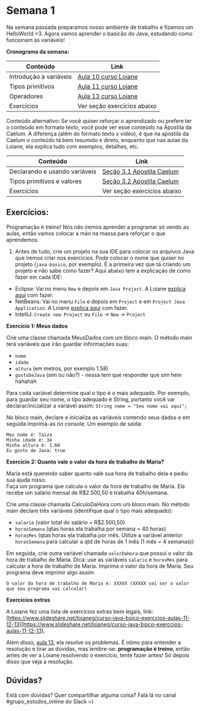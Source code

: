 # Semana 1

Na semana passada preparamos nosso ambiente de trabalho e fizemos um HelloWorld <3. 
Agora vamos aprender o basicão do Java, estudando como funcionam as variáveis! 


**Cronograma da semana:**

| Conteúdo | Link |
| --- | --- |
| Introdução à variáveis | [Aula 10 curso Loiane](https://www.youtube.com/watch?v=ELBqT_rueAQ&list=PLGxZ4Rq3BOBq0KXHsp5J3PxyFaBIXVs3r&index=13) |
| Tipos primitivos | [Aula 11 curso Loiane](https://www.youtube.com/watch?v=aqiB58NpKLw&list=PLGxZ4Rq3BOBq0KXHsp5J3PxyFaBIXVs3r&index=14) |
| Operadores | [Aula 13 curso Loiane](https://www.youtube.com/watch?v=199tKAE6sxo&list=PLGxZ4Rq3BOBq0KXHsp5J3PxyFaBIXVs3r&index=16) |
| Exercícios | Ver seção exercícios abaixo |


Conteúdo alternativo: 
Se você quiser reforçar o aprendizado ou prefere ter o conteúdo em formato texto, você pode ver esse conteúdo na Apostila da Caelum.
A diferença (além do formato texto x vídeo), é que na apostila da Caelum o conteúdo tá bem resumido e direto, enquanto que nas aulas da Loiane, ela explica tudo com exemplos, detalhes, etc.

| Conteúdo | Link |
| --- | --- |
| Declarando e usando variáveis | [Seção 3.1 Apostila Caelum](https://www.caelum.com.br/apostila-java-orientacao-objetos/variaveis-primitivas-e-controle-de-fluxo/#declarando-e-usando-variveis) |
| Tipos primitivos e valores | [Seção 3.2 Apostila Caelum](https://www.caelum.com.br/apostila-java-orientacao-objetos/variaveis-primitivas-e-controle-de-fluxo/#tipos-primitivos-e-valores) |
| Exercícios | Ver seção exercícios abaixo |


## Exercícios:
Programação é treino! Nós não iremos aprender a programar só vendo as aulas, então vamos colocar a mão na massa para reforçar o que aprendemos.

1. Antes de tudo, crie um projeto na sua IDE para colocar os arquivos Java que iremos criar nos exercícios. Pode colocar o nome que quiser no projeto (`java-basico`, por exemplo).
É a primeira vez que tá criando um projeto e não sabe como fazer? Aqui abaixo tem a explicação de como fazer em cada IDE:

  * Eclipse: Vai no menu `New` e depois em `Java Project`.  A Loiane [explica aqui](https://youtu.be/74QEhBpzixs?list=PLGxZ4Rq3BOBq0KXHsp5J3PxyFaBIXVs3r&t=1352) com fazer.
  * NetBeans: Vai no menu `File` e depois em `Project` e em `Project Java Application`.  A Loiane [explica aqui](https://youtu.be/74QEhBpzixs?list=PLGxZ4Rq3BOBq0KXHsp5J3PxyFaBIXVs3r&t=1842) com fazer.
  * IntelliJ: `Create new Project` ou `File` -> `New` -> `Project`  

**Exercício 1: Meus dados**

Crie uma classe chamada MeusDados com um bloco main. O método main terá variáveis que irão guardar informações suas: 
* `nome` 
* `idade`
* `altura` (em metros, por exemplo 1.58)
* `gostoDeJava` (sim ou não?) - nessa tem que responder que sim hein hahahah

Para cada variável determine qual o tipo é o mais adequado. Por exemplo, para guardar seu nome, o tipo adequado é String, portanto você vai declarar/inicializar a variável assim:
`String nome = "Seu nome vai aqui";`

No bloco main, declare e inicializa as variáveis contendo seus dados e em seguida imprima-as no console. Um exemplo de saída:

```
Meu nome é: Taiza
Minha idade é: 34
Minha altura é: 1.60
Eu gosto de Java: true
```

**Exercício 2: Quanto vale o valor da hora de trabalho de Maria?**

Maria está querendo saber quanto vale sua hora de trabalho dela e pediu sua ajuda nisso.   
Faça um programa que calcula o valor da hora de trabalho de Maria. Ela recebe um salário mensal de R$2.500,50 e trabalha 40h/semana. 
 
Crie uma classe chamada CalculoDaHora com um bloco main. No método main declare três variáveis (identifique qual o tipo mais adequado): 
* `salario` (valor total do salário = R$2.500,50) 
* `horasSemana` (qtas horas ela trabalha por semana = 40 horas)
* `horasMes` (qtas horas ela trabalha por mês. Utilize a variável anterior `horasSemana` para calcular a qtd de horas de 1 mês (1 mês = 4 semanas))

Em seguida, crie outra variável chamada `valorDaHora` que possui o valor da hora de trabalho de Maria. Dica: use as variáveis `salario` e `horasMes` para calcular a hora de trabalho de Maria. Imprima o valor da hora de Maria. Seu programa deve imprimir algo assim:

```
O valor da hora de trabalho de Maria é: XXXXX (XXXXX vai ser o valor que seu programa vai calcular)
```

**Exercícios extras**

A Loiane fez uma lista de exercícios extras bem legais, link: [https://www.slideshare.net/loianeg/curso-java-bsico-exerccios-aulas-11-12-13](https://www.slideshare.net/loianeg/curso-java-bsico-exerccios-aulas-11-12-13).

Além disso, [aula 13](https://www.youtube.com/watch?v=199tKAE6sxo&list=PLGxZ4Rq3BOBq0KXHsp5J3PxyFaBIXVs3r&index=16), ela resolve os problemas. É otimo para entender a resolução e tirar as dúvidas, mas lembre-se: **programação é treino**, então antes de ver a Loiane resolvendo o exercício, tente fazer antes! Só depois disso que veja a resolução.


## Dúvidas?
Está com dúvidas? Quer compartilhar alguma coisa? Fala lá no canal #grupo_estudos_online do Slack =)


